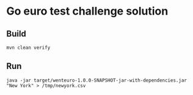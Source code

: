 Go euro test challenge solution
===

Build
---

```
mvn clean verify
```

Run
---

```
java -jar target/wenteuro-1.0.0-SNAPSHOT-jar-with-dependencies.jar "New York" > /tmp/newyork.csv
```
